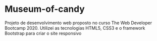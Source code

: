 # Museum-of-candy
Projeto de desenvolvimento web proposto no curso The Web Developer Bootcamp 2020. Utilizei as tecnologias HTML5, CSS3 e o framework Bootstrap para criar o site responsivo
